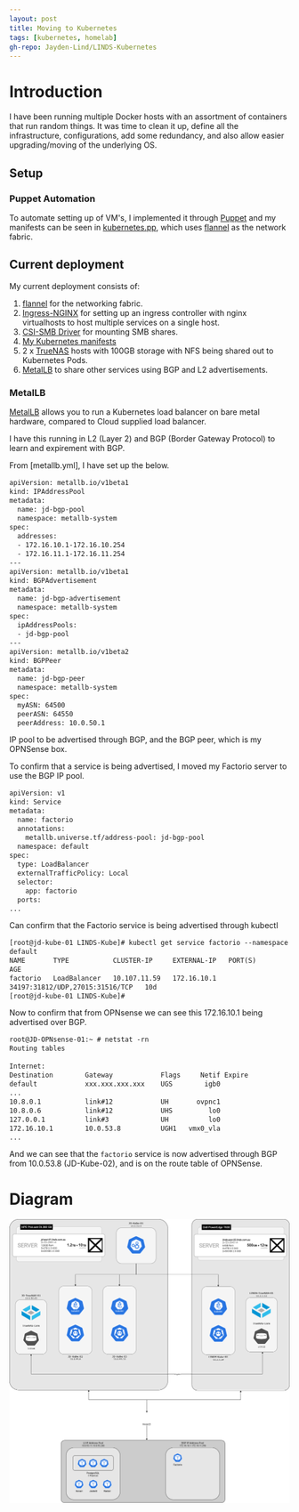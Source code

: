 ```yaml
---
layout: post
title: Moving to Kubernetes
tags: [kubernetes, homelab]
gh-repo: Jayden-Lind/LINDS-Kubernetes
---
```


# Introduction

I have been running multiple Docker hosts with an assortment of containers that run random things. It was time to clean it up, define all the infrastructure, configurations, add some redundancy, and also allow easier upgrading/moving of the underlying OS.

## Setup

### Puppet Automation

To automate setting up of VM's, I implemented it through [Puppet](https://puppet.com/docs/puppet/7/install_puppet.html) and my manifests can be seen in [kubernetes.pp](https://github.com/Jayden-Lind/LINDS-Puppet/blob/master/manifests/kubernetes.pp), which uses [flannel](https://github.com/flannel-io/flannel) as the network fabric.

## Current deployment

My current deployment consists of:

1. [flannel](https://github.com/flannel-io/flannel) for the networking fabric.
2. [Ingress-NGINX](https://github.com/kubernetes/ingress-nginx) for setting up an ingress controller with nginx virtualhosts to host multiple services on a single host.
3. [CSI-SMB Driver](https://github.com/kubernetes-csi/csi-driver-smb) for mounting SMB shares.
4. [My Kubernetes manifests](https://github.com/Jayden-Lind/LINDS-Kubernetes)
5. 2 x [TrueNAS](https://www.truenas.com/) hosts with 100GB storage with NFS being shared out to Kubernetes Pods.
6. [MetalLB](https://metallb.universe.tf/) to share other services using BGP and L2 advertisements.


### MetalLB

[MetalLB](https://metallb.universe.tf/) allows you to run a Kubernetes load balancer on bare metal hardware, compared to Cloud supplied load balancer.

I have this running in L2 (Layer 2) and BGP (Border Gateway Protocol) to learn and expirement with BGP.

From [metallb.yml], I have set up the below.

```
apiVersion: metallb.io/v1beta1
kind: IPAddressPool
metadata:
  name: jd-bgp-pool
  namespace: metallb-system
spec:
  addresses:
  - 172.16.10.1-172.16.10.254
  - 172.16.11.1-172.16.11.254
---
apiVersion: metallb.io/v1beta1
kind: BGPAdvertisement
metadata:
  name: jd-bgp-advertisement
  namespace: metallb-system
spec:
  ipAddressPools:
  - jd-bgp-pool
---
apiVersion: metallb.io/v1beta2
kind: BGPPeer
metadata:
  name: jd-bgp-peer
  namespace: metallb-system
spec:
  myASN: 64500
  peerASN: 64550
  peerAddress: 10.0.50.1
```

IP pool to be advertised through BGP, and the BGP peer, which is my OPNSense box.

To confirm that a service is being advertised, I moved my Factorio server to use the BGP IP pool.

```
apiVersion: v1
kind: Service
metadata:
  name: factorio
  annotations:
    metallb.universe.tf/address-pool: jd-bgp-pool
  namespace: default
spec:
  type: LoadBalancer
  externalTrafficPolicy: Local
  selector:
    app: factorio
  ports:
...
```

Can confirm that the Factorio service is being advertised through kubectl

```
[root@jd-kube-01 LINDS-Kube]# kubectl get service factorio --namespace default 
NAME       TYPE           CLUSTER-IP     EXTERNAL-IP   PORT(S)                           AGE
factorio   LoadBalancer   10.107.11.59   172.16.10.1   34197:31812/UDP,27015:31516/TCP   10d
[root@jd-kube-01 LINDS-Kube]# 
```

Now to confirm that from OPNsense we can see this 172.16.10.1 being advertised over BGP.

```
root@JD-OPNsense-01:~ # netstat -rn
Routing tables

Internet:
Destination        Gateway            Flags     Netif Expire
default            xxx.xxx.xxx.xxx    UGS        igb0
...
10.8.0.1           link#12            UH       ovpnc1
10.8.0.6           link#12            UHS         lo0
127.0.0.1          link#3             UH          lo0
172.16.10.1        10.0.53.8          UGH1   vmx0_vla
...
```

And we can see that the `factorio` service is now advertised through BGP from 10.0.53.8 (JD-Kube-02), and is on the route table of OPNSense.

# Diagram

![image](/img/2022/07/LINDS-Kubernetes.png)
